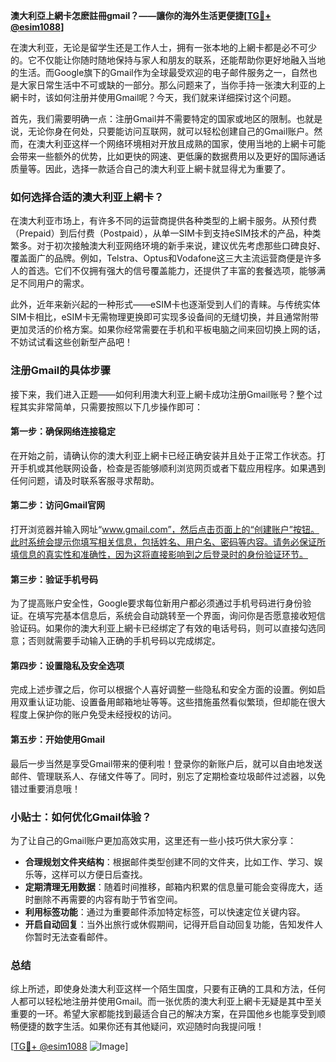 **澳大利亞上網卡怎麽註冊gmail？——讓你的海外生活更便捷[[TG💪+ @esim1088](https://t.me/s/esim1088)]**

在澳大利亚，无论是留学生还是工作人士，拥有一张本地的上網卡都是必不可少的。它不仅能让你随时随地保持与家人和朋友的联系，还能帮助你更好地融入当地的生活。而Google旗下的Gmail作为全球最受欢迎的电子邮件服务之一，自然也是大家日常生活中不可或缺的一部分。那么问题来了，当你手持一张澳大利亚的上網卡时，该如何注册并使用Gmail呢？今天，我们就来详细探讨这个问题。

首先，我们需要明确一点：注册Gmail并不需要特定的国家或地区的限制。也就是说，无论你身在何处，只要能访问互联网，就可以轻松创建自己的Gmail账户。然而，在澳大利亚这样一个网络环境相对开放且成熟的国家，使用当地的上網卡可能会带来一些额外的优势，比如更快的网速、更低廉的数据费用以及更好的国际通话质量等。因此，选择一款适合自己的澳大利亚上網卡就显得尤为重要了。

### 如何选择合适的澳大利亚上網卡？

在澳大利亚市场上，有许多不同的运营商提供各种类型的上網卡服务。从预付费（Prepaid）到后付费（Postpaid），从单一SIM卡到支持eSIM技术的产品，种类繁多。对于初次接触澳大利亚网络环境的新手来说，建议优先考虑那些口碑良好、覆盖面广的品牌。例如，Telstra、Optus和Vodafone这三大主流运营商便是许多人的首选。它们不仅拥有强大的信号覆盖能力，还提供了丰富的套餐选项，能够满足不同用户的需求。

此外，近年来新兴起的一种形式——eSIM卡也逐渐受到人们的青睐。与传统实体SIM卡相比，eSIM卡无需物理更换即可实现多设备间的无缝切换，并且通常附带更加灵活的价格方案。如果你经常需要在手机和平板电脑之间来回切换上网的话，不妨试试看这些创新型产品吧！

### 注册Gmail的具体步骤

接下来，我们进入正题——如何利用澳大利亚上網卡成功注册Gmail账号？整个过程其实非常简单，只需要按照以下几步操作即可：

#### 第一步：确保网络连接稳定
在开始之前，请确认你的澳大利亚上網卡已经正确安装并且处于正常工作状态。打开手机或其他联网设备，检查是否能够顺利浏览网页或者下载应用程序。如果遇到任何问题，请及时联系客服寻求帮助。

#### 第二步：访问Gmail官网
打开浏览器并输入网址“www.gmail.com”，然后点击页面上的“创建账户”按钮。此时系统会提示你填写相关信息，包括姓名、用户名、密码等内容。请务必保证所填信息的真实性和准确性，因为这将直接影响到之后登录时的身份验证环节。

#### 第三步：验证手机号码
为了提高账户安全性，Google要求每位新用户都必须通过手机号码进行身份验证。在填写完基本信息后，系统会自动跳转至一个界面，询问你是否愿意接收短信验证码。如果你的澳大利亚上網卡已经绑定了有效的电话号码，则可以直接勾选同意；否则就需要手动输入正确的手机号码以完成绑定。

#### 第四步：设置隐私及安全选项
完成上述步骤之后，你可以根据个人喜好调整一些隐私和安全方面的设置。例如启用双重认证功能、设置备用邮箱地址等等。这些措施虽然看似繁琐，但却能在很大程度上保护你的账户免受未经授权的访问。

#### 第五步：开始使用Gmail
最后一步当然是享受Gmail带来的便利啦！登录你的新账户后，就可以自由地发送邮件、管理联系人、存储文件等了。同时，别忘了定期检查垃圾邮件过滤器，以免错过重要消息哦！

### 小贴士：如何优化Gmail体验？
为了让自己的Gmail账户更加高效实用，这里还有一些小技巧供大家分享：

- **合理规划文件夹结构**：根据邮件类型创建不同的文件夹，比如工作、学习、娱乐等，这样可以方便日后查找。
- **定期清理无用数据**：随着时间推移，邮箱内积累的信息量可能会变得庞大，适时删除不再需要的内容有助于节省空间。
- **利用标签功能**：通过为重要邮件添加特定标签，可以快速定位关键内容。
- **开启自动回复**：当外出旅行或休假期间，记得开启自动回复功能，告知发件人你暂时无法查看邮件。

### 总结

综上所述，即使身处澳大利亚这样一个陌生国度，只要有正确的工具和方法，任何人都可以轻松地注册并使用Gmail。而一张优质的澳大利亚上網卡无疑是其中至关重要的一环。希望大家都能找到最适合自己的解决方案，在异国他乡也能享受到顺畅便捷的数字生活。如果你还有其他疑问，欢迎随时向我提问哦！

[[TG💪+ @esim1088](https://t.me/s/esim1088) ![Image](https://i.postimg.cc/4NQfJmqS/Snipaste-2025-05-13-00-14-12.png)]